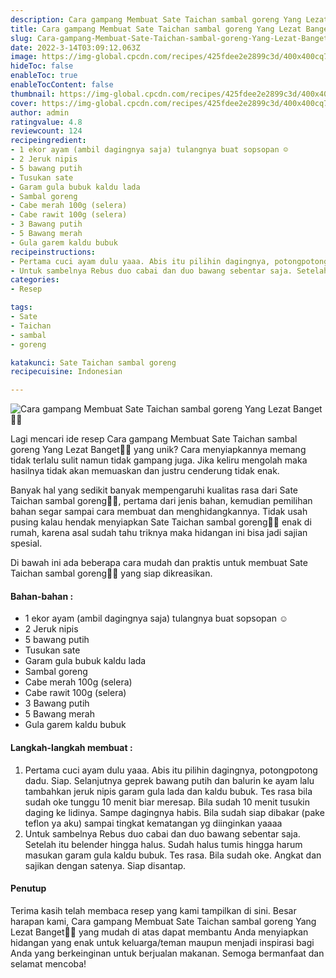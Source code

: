 ```yaml
---
description: Cara gampang Membuat Sate Taichan sambal goreng Yang Lezat Banget"
title: Cara gampang Membuat Sate Taichan sambal goreng Yang Lezat Banget
slug: Cara-gampang-Membuat-Sate-Taichan-sambal-goreng-Yang-Lezat-Banget
date: 2022-3-14T03:09:12.063Z
image: https://img-global.cpcdn.com/recipes/425fdee2e2899c3d/400x400cq70/photo.jpg
hideToc: false
enableToc: true
enableTocContent: false
thumbnail: https://img-global.cpcdn.com/recipes/425fdee2e2899c3d/400x400cq70/photo.jpg
cover: https://img-global.cpcdn.com/recipes/425fdee2e2899c3d/400x400cq70/photo.jpg
author: admin
ratingvalue: 4.8
reviewcount: 124
recipeingredient:
- 1 ekor ayam (ambil dagingnya saja) tulangnya buat sopsopan ☺
- 2 Jeruk nipis
- 5 bawang putih
- Tusukan sate
- Garam gula bubuk kaldu lada
- Sambal goreng
- Cabe merah 100g (selera)
- Cabe rawit 100g (selera)
- 3 Bawang putih
- 5 Bawang merah
- Gula garem kaldu bubuk
recipeinstructions:
- Pertama cuci ayam dulu yaaa. Abis itu pilihin dagingnya, potongpotong dadu. Siap. Selanjutnya geprek bawang putih dan balurin ke ayam lalu tambahkan jeruk nipis garam gula lada dan kaldu bubuk. Tes rasa bila sudah oke tunggu 10 menit biar meresap. Bila sudah 10 menit tusukin daging ke lidinya. Sampe dagingnya habis. Bila sudah siap dibakar (pake teflon ya aku) sampai tingkat kematangan yg diinginkan yaaaa
- Untuk sambelnya Rebus duo cabai dan duo bawang sebentar saja. Setelah itu belender hingga halus. Sudah halus tumis hingga harum masukan garam gula kaldu bubuk. Tes rasa. Bila sudah oke. Angkat dan sajikan dengan satenya. Siap disantap.
categories:
- Resep

tags:
- Sate
- Taichan
- sambal
- goreng

katakunci: Sate Taichan sambal goreng
recipecuisine: Indonesian

---
```


![Cara gampang Membuat Sate Taichan sambal goreng Yang Lezat Banget👩‍🍳](https://img-global.cpcdn.com/recipes/425fdee2e2899c3d/400x400cq70/photo.jpg)

Lagi mencari ide resep Cara gampang Membuat Sate Taichan sambal goreng Yang Lezat Banget👩‍🍳 yang unik? Cara menyiapkannya memang tidak terlalu sulit namun tidak gampang juga. Jika keliru mengolah maka hasilnya tidak akan memuaskan dan justru cenderung tidak enak.

Banyak hal yang sedikit banyak mempengaruhi kualitas rasa dari Sate Taichan sambal goreng👩‍🍳, pertama dari jenis bahan, kemudian pemilihan bahan segar sampai cara membuat dan menghidangkannya. Tidak usah pusing kalau hendak menyiapkan Sate Taichan sambal goreng👩‍🍳 enak di rumah, karena asal sudah tahu triknya maka hidangan ini bisa jadi sajian spesial.

Di bawah ini ada beberapa cara mudah dan praktis untuk membuat Sate Taichan sambal goreng👩‍🍳 yang siap dikreasikan.

<!--inarticleads1-->

#### Bahan-bahan :

- 1 ekor ayam (ambil dagingnya saja) tulangnya buat sopsopan ☺
- 2 Jeruk nipis
- 5 bawang putih
- Tusukan sate
- Garam gula bubuk kaldu lada
- Sambal goreng
- Cabe merah 100g (selera)
- Cabe rawit 100g (selera)
- 3 Bawang putih
- 5 Bawang merah
- Gula garem kaldu bubuk

<!--inarticleads2-->

#### Langkah-langkah membuat :

1. Pertama cuci ayam dulu yaaa. Abis itu pilihin dagingnya, potongpotong dadu. Siap. Selanjutnya geprek bawang putih dan balurin ke ayam lalu tambahkan jeruk nipis garam gula lada dan kaldu bubuk. Tes rasa bila sudah oke tunggu 10 menit biar meresap. Bila sudah 10 menit tusukin daging ke lidinya. Sampe dagingnya habis. Bila sudah siap dibakar (pake teflon ya aku) sampai tingkat kematangan yg diinginkan yaaaa
1. Untuk sambelnya Rebus duo cabai dan duo bawang sebentar saja. Setelah itu belender hingga halus. Sudah halus tumis hingga harum masukan garam gula kaldu bubuk. Tes rasa. Bila sudah oke. Angkat dan sajikan dengan satenya. Siap disantap.

#### Penutup

Terima kasih telah membaca resep yang kami tampilkan di sini. Besar harapan kami, Cara gampang Membuat Sate Taichan sambal goreng Yang Lezat Banget👩‍🍳 yang mudah di atas dapat membantu Anda menyiapkan hidangan yang enak untuk keluarga/teman maupun menjadi inspirasi bagi Anda yang berkeinginan untuk berjualan makanan. Semoga bermanfaat dan selamat mencoba!
